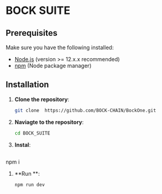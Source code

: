 # BOCK SUITE

## Prerequisites

Make sure you have the following installed:

- [Node.js](https://nodejs.org/en/) (version >= 12.x.x recommended)
- [npm](https://www.npmjs.com/get-npm) (Node package manager)

## Installation

1. **Clone the repository**:
   ```bash
   git clone  https://github.com/BOCK-CHAIN/BockOne.git
2. **Naviagte to the repository**:
   ```bash
   cd BOCK_SUITE
3. **Instal**:
   ```bash
  npm i
1. **Run **:
   ```bash
   npm run dev
